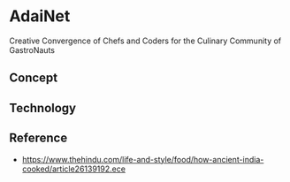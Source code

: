 # AdaiNet
Creative Convergence of Chefs and Coders for the Culinary Community of GastroNauts

## Concept

## Technology

## Reference
- https://www.thehindu.com/life-and-style/food/how-ancient-india-cooked/article26139192.ece
